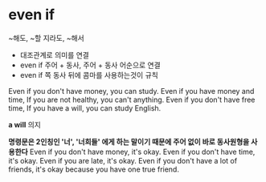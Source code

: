 # even if

~해도, ~할 지라도, ~해서

- 대조관계로 의미를 연결
- even if 주어 + 동사, 주어 + 동사 어순으로 연결
- even if 쪽 동사 뒤에 콤마를 사용하는것이 규칙

Even if you don't have money, you can study.
Even if you have money and time, If you are not healthy, you can't anything.
Even if you don't have free time, If you have a will, you can study English.

**a will** 의지

**명령문은 2인칭인 '너', '너희들' 에게 하는 말이기 때문에 주어 없이 바로 동사원형을 사용한다**
Even if you don't have money, it's okay.
Even if you don't have time, it's okay.
Even if you are late, it's okay.
Even if you don't have a lot of friends, it's okay because you have one true friend.